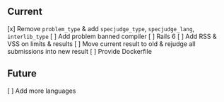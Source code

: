 ## Current

[x] Remove `problem_type` & add `specjudge_type`, `specjudge_lang`, `interlib_type`
[ ] Add problem banned compiler
[ ] Rails 6
[ ] Add RSS & VSS on limits & results
[ ] Move current result to old & rejudge all submissions into new result
[ ] Provide Dockerfile

## Future

[ ] Add more languages
